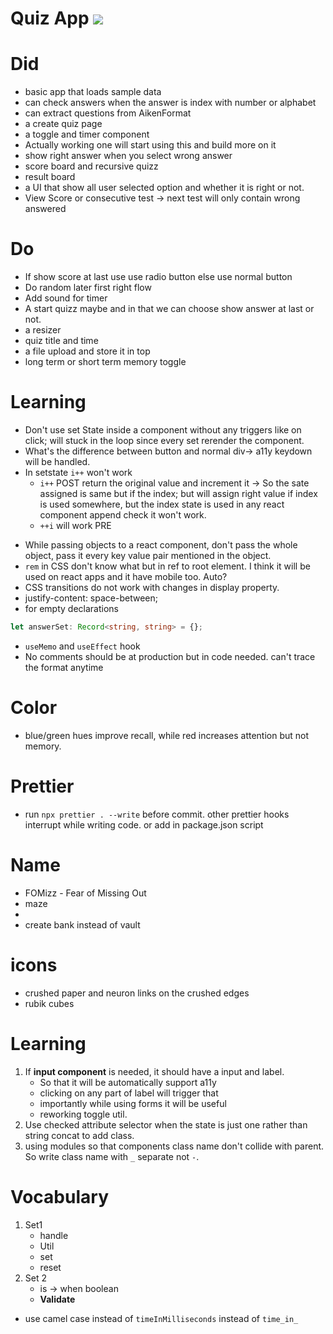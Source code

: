 # Quiz App <img src="https://img.shields.io/badge/Development%20Phase-8A2BE2">

# Did

- basic app that loads sample data
- can check answers when the answer is index with number or alphabet
- can extract questions from AikenFormat
- a create quiz page
- a toggle and timer component
- Actually working one will start using this and build more on it
- show right answer when you select wrong answer
- score board and recursive quizz
- result board
- a UI that show all user selected option and whether it is right or not.
- View Score or consecutive test -> next test will only contain wrong answered

# Do

- If show score at last use use radio button else use normal button
- Do random later first right flow
- Add sound for timer
- A start quizz maybe and in that we can choose show answer at last or not.
- a resizer
- quiz title and time
- a file upload and store it in top
- long term or short term memory toggle

# Learning

- Don't use set State inside a component without any triggers like on click; will stuck in the loop since every set rerender the component.
- What's the difference between button and normal div-> a11y keydown will be handled.
- In setstate `i++` won't work
  - `i++` POST return the original value and increment it -> So the sate assigned is same but if the index; but will assign right value if index is used somewhere, but the index state is used in any react component append check it won't work.
  - `++i` will work PRE

* While passing objects to a react component, don't pass the whole object, pass it every key value pair mentioned in the object.
* `rem` in CSS don't know what but in ref to root element. I think it will be used on react apps and it have mobile too. Auto?
* CSS transitions do not work with changes in display property.
* justify-content: space-between;
* for empty declarations

```ts
let answerSet: Record<string, string> = {};
```

- `useMemo` and `useEffect` hook
- No comments should be at production but in code needed. can't trace the format anytime

# Color

- blue/green hues improve recall, while red increases attention but not memory.

# Prettier

- run `npx prettier . --write` before commit. other prettier hooks interrupt while writing code. or add in package.json script

# Name

- FOMizz - Fear of Missing Out
- maze
-
- create bank instead of vault

# icons

- crushed paper and neuron links on the crushed edges
- rubik cubes

# Learning

1. If **input component** is needed, it should have a input and label.
   - So that it will be automatically support a11y
   - clicking on any part of label will trigger that
   - importantly while using forms it will be useful
   - reworking toggle util.
2. Use checked attribute selector when the state is just one rather than string concat to add class.
3. using modules so that components class name don't collide with parent. So write class name with `_` separate not `-`.

# Vocabulary

1. Set1
   - handle
   - Util
   - set
   - reset
2. Set 2
   - is -> when boolean
   - **Validate**

- use camel case instead of `timeInMilliseconds` instead of `time_in_`
